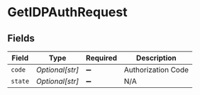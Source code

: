 # GetIDPAuthRequest


## Fields

| Field              | Type               | Required           | Description        |
| ------------------ | ------------------ | ------------------ | ------------------ |
| `code`             | *Optional[str]*    | :heavy_minus_sign: | Authorization Code |
| `state`            | *Optional[str]*    | :heavy_minus_sign: | N/A                |